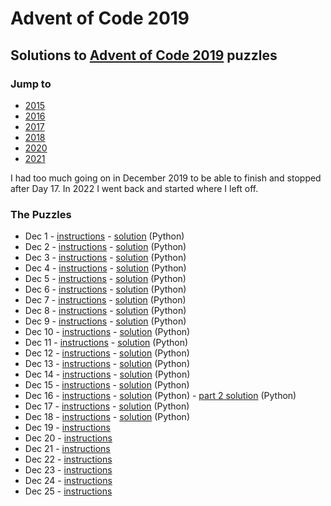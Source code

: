 # Advent of Code 2019

## Solutions to [Advent of Code 2019](https://adventofcode.com/2019/) puzzles

### Jump to
- [2015](https://github.com/SSteve/AdventOfCode/tree/master/Advent2015)
- [2016](https://github.com/SSteve/AdventOfCode/tree/master/Advent2016)
- [2017](https://github.com/SSteve/AdventOfCode/tree/master/Advent2017)
- [2018](https://github.com/SSteve/AdventOfCode/tree/master/Advent2018)
- [2020](https://github.com/SSteve/AdventOfCode/tree/master/Advent2020)
- [2021](https://github.com/SSteve/AdventOfCode/tree/master/Advent2021)

I had too much going on in December 2019 to be able to finish and stopped after Day 17. In 2022 I went back and started where I left off.
### The Puzzles
- Dec 1 - [instructions](http://adventofcode.com/2019/day/1) - [solution](./1.py) (Python)
- Dec 2 - [instructions](http://adventofcode.com/2019/day/2) - [solution](./2.py) (Python)
- Dec 3 - [instructions](http://adventofcode.com/2019/day/3) - [solution](./3.py) (Python)
- Dec 4 - [instructions](http://adventofcode.com/2019/day/4) - [solution](./4.py) (Python)
- Dec 5 - [instructions](http://adventofcode.com/2019/day/5) - [solution](./5.py) (Python)
- Dec 6 - [instructions](http://adventofcode.com/2019/day/6) - [solution](./6.py) (Python)
- Dec 7 - [instructions](http://adventofcode.com/2019/day/7) - [solution](./7.py) (Python)
- Dec 8 - [instructions](http://adventofcode.com/2019/day/8) - [solution](./8.py) (Python)
- Dec 9 - [instructions](http://adventofcode.com/2019/day/9) - [solution](./9.py) (Python)
- Dec 10 - [instructions](http://adventofcode.com/2019/day/10) - [solution](./10.py) (Python)
- Dec 11 - [instructions](http://adventofcode.com/2019/day/11) - [solution](./11.py) (Python)
- Dec 12 - [instructions](http://adventofcode.com/2019/day/12) - [solution](./12.py) (Python)
- Dec 13 - [instructions](http://adventofcode.com/2019/day/13) - [solution](./13.py) (Python)
- Dec 14 - [instructions](http://adventofcode.com/2019/day/14) - [solution](./14.py) (Python)
- Dec 15 - [instructions](http://adventofcode.com/2019/day/15) - [solution](./15.py) (Python)
- Dec 16 - [instructions](http://adventofcode.com/2019/day/16) - [solution](./16.py) (Python) - [part 2 solution](./16b.py) (Python)
- Dec 17 - [instructions](http://adventofcode.com/2019/day/17) - [solution](./17.py) (Python)
- Dec 18 - [instructions](http://adventofcode.com/2019/day/18) - [solution](./18.py) (Python)
- Dec 19 - [instructions](http://adventofcode.com/2019/day/19)
- Dec 20 - [instructions](http://adventofcode.com/2019/day/20)
- Dec 21 - [instructions](http://adventofcode.com/2019/day/21)
- Dec 22 - [instructions](http://adventofcode.com/2019/day/22)
- Dec 23 - [instructions](http://adventofcode.com/2019/day/23)
- Dec 24 - [instructions](http://adventofcode.com/2019/day/24)
- Dec 25 - [instructions](http://adventofcode.com/2019/day/25)
